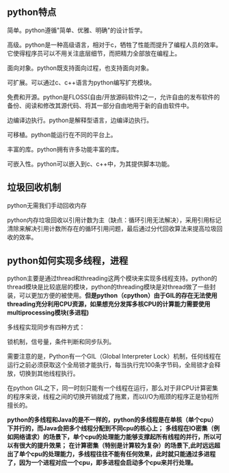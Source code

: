 ## python特点

简单。python遵循"简单、优雅、明确"的设计哲学。

高级。python是一种高级语言，相对于c，牺牲了性能而提升了编程人员的效率。它使得程序员可以不用关注底层细节，而把精力全部放在编程上。

面向对象。python既支持面向过程，也支持面向对象。

可扩展。可以通过c、c++语言为python编写扩充模块。

免费和开源。python是FLOSS(自由/开放源码软件)之一，允许自由的发布软件的备份、阅读和修改其源代码、将其一部分自由地用于新的自由软件中。

边编译边执行。python是解释型语言，边编译边执行。

可移植。python能运行在不同的平台上。

丰富的库。python拥有许多功能丰富的库。

可嵌入性。python可以嵌入到c、c++中，为其提供脚本功能。

## 垃圾回收机制

python无需我们手动回收内存

python内存垃圾回收以引用计数为主（缺点：循环引用无法解决），采用引用标记清除来解决引用计数所存在的循环引用问题，最后通过分代回收算法来提高垃圾回收的效率。

## python如何实现多线程，进程

 python主要是通过thread和threading这两个模块来实现多线程支持。python的thread模块是比较底层的模块，python的threading模块是对thread做了一些封装，可以更加方便的被使用。**但是python（cpython）由于GIL的存在无法使用threading充分利用CPU资源，如果想充分发挥多核CPU的计算能力需要使用multiprocessing模块(多进程)**

多线程实现同步有四种方式：

锁机制，信号量，条件判断和同步队列。

 需要注意的是，Python有一个GIL（Global Interpreter Lock）机制，任何线程在运行之前必须获取这个全局锁才能执行，每当执行完100条字节码，全局锁才会释放，切换到其他线程执行。

 在python GIL之下，同一时刻只能有一个线程在运行，那么对于非CPU计算密集的程序来说，线程之间的切换开销就成了拖累，而以I/O为瓶颈的程序正是协程所擅长的。

**python的多线程和Java的是不一样的，python的多线程是在单核（单个cpu）下并行的，而Java会把多个线程分配到不同cpu的核心上；**
**多线程在IO密集（例如网络请求）的场景下，单个cpu的处理能力能够支撑起所有线程的并行，所以可以有很大的提升效果；**
**在计算密集（特别是计算较为复杂）的场景下,此时远远超出了单个cpu的处理能力，多线程往往不能有任何效果，此时就只能通过多进程了，因为一个进程对应一个cpu，即多进程会启动多个cpu来并行处理。**




